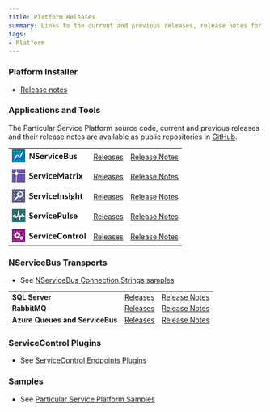 ```yaml
---
title: Platform Releases
summary: Links to the current and previous releases, release notes for the Particular Service Platform applications
tags:
- Platform
---
```


### Platform Installer 
<!--
* [Download and Launch the Platform Installer](https://s3.amazonaws.com/particular.downloads/PlatformInstaller/PlatformInstaller.application)-->
* [Release notes](http://docs.particular.net/Platform/Installer)

### Applications and Tools

The Particular Service Platform source code, current and previous releases and their release notes are available as public repositories in [GitHub](https://github.com/particular). 

 

| | | | 
|:--- |:--- |:--- |
| ![](images/NServiceBusLogo.png) | [Releases](https://github.com/Particular/NServiceBus/tags) | [Release Notes](https://github.com/Particular/NServiceBus/releases)|
||||
| ![](images/ServiceMatrixLogo.png) | [Releases](https://github.com/Particular/ServiceMatrix/tags)|[Release Notes](https://github.com/Particular/ServiceMatrix/releases)|
||||
| ![](images/ServiceInsightLogo.png) | [Releases](https://github.com/Particular/ServiceInsight/tags)|[Release Notes](https://github.com/Particular/ServiceInsight/releases)|
||||
| ![](images/ServicePulseLogo.png) | [Releases](https://github.com/Particular/ServicePulse/tags)|[Release Notes](https://github.com/Particular/ServicePulse/releases)|
||||
| ![](images/ServiceControlLogo.png) | [Releases](https://github.com/Particular/ServiceControl/tags)|[Release Notes](https://github.com/Particular/ServiceControl/releases)|


### NServiceBus Transports

* See [NServiceBus Connection Strings samples](http://docs.particular.net/NServiceBus/connection-strings-samples)

| | | | 
|:--- |:--- |:--- |
|**SQL Server**|[Releases](https://github.com/Particular/NServiceBus.SqlServer/tags)| [Release Notes](https://github.com/Particular/NServiceBus.SqlServer/releases)
|**RabbitMQ**|[Releases](https://github.com/Particular/NServiceBus.RabbitMQ/tags)| [Release Notes](https://github.com/Particular/NServiceBus.RabbitMQ/releases)
|**Azure Queues and ServiceBus**|[Releases](https://github.com/Particular/NServiceBus.Azure/tags)| [Release Notes](https://github.com/Particular/NServiceBus.Azure/releases)

### ServiceControl Plugins

* See [ServiceControl Endpoints Plugins](http://docs.particular.net/ServiceControl/Plugins)

### Samples

* See [Particular Service Platform Samples](http://docs.particular.net/platform/samples/)


